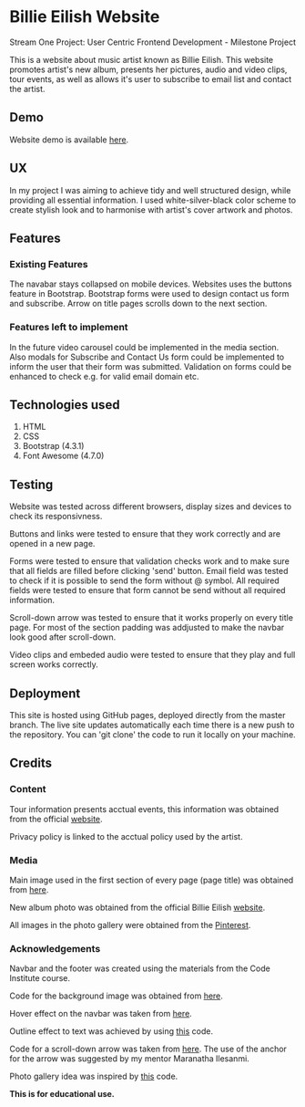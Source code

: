 # Billie Eilish Website

Stream One Project: User Centric Frontend Development - Milestone Project

This is a website about music artist known as Billie Eilish. This website promotes artist's new album, presents her pictures, audio and video clips, tour events, as well as allows it's user to subscribe to email list and contact the artist.


## Demo

Website demo is available [here](https://jbroks.github.io/Billie_Eilish_Website/ "Billie_Eilish_Website").

## UX

In my project I was aiming to achieve tidy and well structured design, while providing all essential information. 
I used white-silver-black color scheme to create stylish look and to harmonise with artist's cover artwork and photos.

## Features

### Existing Features

The navabar stays collapsed on mobile devices.
Websites uses the buttons feature in Bootstrap.
Bootstrap forms were used to design contact us form and subscribe.
Arrow on title pages scrolls down to the next section.

### Features left to implement

In the future video carousel could be implemented in the media section.
Also modals for Subscribe and Contact Us form could be implemented to inform the user that their form was submitted.
Validation on forms could be enhanced to check e.g. for valid email domain etc.

## Technologies used

1. HTML
2. CSS
3. Bootstrap (4.3.1)
4. Font Awesome (4.7.0)


## Testing

Website was tested across different browsers, display sizes and devices to check its responsivness. 

Buttons and links were tested to ensure that they work correctly and are opened in a new page.

Forms were tested to ensure that validation checks work and to make sure that all fields are filled before clicking 'send' button. 
Email field was tested to check if it is possible to send the form without @ symbol. 
All required fields were tested to ensure that form cannot be send without all required information.

Scroll-down arrow was tested to ensure that it works properly on every title page. For most of the section padding was addjusted to make the navbar look good after scroll-down.

Video clips and embeded audio were tested to ensure that they play and full screen works correctly.

## Deployment

This site is hosted using GitHub pages, deployed directly from the master branch. The live site updates automatically each time there is a new push to the repository.
You can 'git clone' the code to run it locally on your machine.

## Credits

### Content

Tour information presents acctual events, this information was obtained from the official [website](https://site.billieeilish.com/ "Tour").

Privacy policy is linked to the acctual policy used by the artist.

### Media

Main image used in the first section of every page (page title) was obtained from [here](https://nesthq.com/artist-spotlight-billie-eilish "Main photo").

New album photo was obtained from the official Billie Eilish [website](https://site.billieeilish.com/ "New album photo").

All images in the photo gallery were obtained from the [Pinterest](https://www.pinterest.ie/maryiscoolbeans/bully-eyelash/ "Photos").

### Acknowledgements

Navbar and the footer was created using the materials from the Code Institute course.

Code for the background image was obtained from [here](https://css-tricks.com/perfect-full-page-background-image/ "Background").

Hover effect on the navbar was taken from [here](https://codepen.io/maheshambure21/pen/QwXaRw "Stroke").

Outline effect to text was achieved by using [this](https://stackoverflow.com/questions/4919076/outline-effect-to-text "Hollow text") code.

Code for a scroll-down arrow was taken from [here](https://codepen.io/bitstarr/pen/XjaJGz "Arrow").
The use of the anchor for the arrow was suggested by my mentor Maranatha Ilesanmi.

Photo gallery idea was inspired by [this](https://www.w3schools.com/howto/howto_css_image_grid_responsive.asp "Photos gallery") code.

**This is for educational use.**

